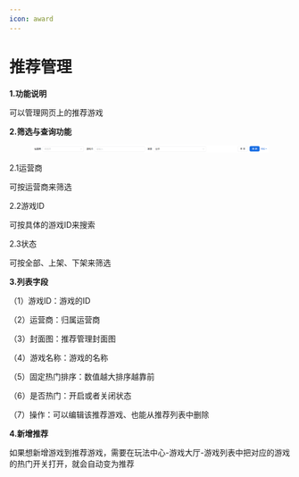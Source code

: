 ```yaml
---
icon: award
---
```


# 推荐管理

**1.功能说明**

可以管理网页上的推荐游戏

**2.筛选与查询功能**

<figure><img src="../../.gitbook/assets/image (192).png" alt=""><figcaption></figcaption></figure>

2.1运营商

可按运营商来筛选

2.2游戏ID

可按具体的游戏ID来搜索

2.3状态

可按全部、上架、下架来筛选

**3.列表字段**

（1）游戏ID：游戏的ID

（2）运营商：归属运营商

（3）封面图：推荐管理封面图

（4）游戏名称：游戏的名称

（5）固定热门排序：数值越大排序越靠前

（6）是否热门：开启或者关闭状态

（7）操作：可以编辑该推荐游戏、也能从推荐列表中删除

**4.新增推荐**

如果想新增游戏到推荐游戏，需要在玩法中心-游戏大厅-游戏列表中把对应的游戏的热门开关打开，就会自动变为推荐
